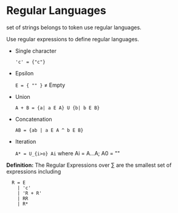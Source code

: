Regular Languages
=================

set of strings belongs to token use regular languages.

Use regular expressions to define regular languages.

* Single character

  ` 'c' = {"c"} `

* Epsilon

  `E = { "" }` ≠ Empty

* Union 

  `A + B = {a| a E A} U {b| b E B}`

* Concatenation 

  `AB = {ab | a E A ^ b E B}`
  
* Iteration

  `A* = U_{i>o} Ai` where Ai = A...A; A0 = ""
  
**Definition:** The Regular Expressions over &sum; are the smallest set of expressions including

```
  R = E
    | 'c'
    | 'R + R'
    | RR
    | R*
```
